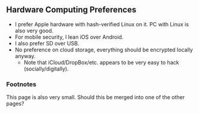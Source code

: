 ## Hardware Computing Preferences
- I prefer Apple hardware with hash-verified Linux on it.  PC with Linux is also very good.
- For mobile security, I lean iOS over Android.
- I also prefer SD over USB.
- No preference on cloud storage, everything should be encrypted locally anyway.
   - Note that iCloud/DropBox/etc. appears to be very easy to hack (socially/digitally).

### Footnotes
This page is also very small. Should this be merged into one of the other pages?
